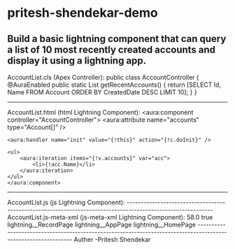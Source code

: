 # pritesh-shendekar-demo
Build a basic lightning component that can query a list of 10 most recently created accounts and display it using a lightning app. 
------------------------------------------------------------------------------------------------
AccountList.cls (Apex Controller):
public class AccountController {
    @AuraEnabled
    public static List<Account> getRecentAccounts() {
        return [SELECT Id, Name FROM Account ORDER BY CreatedDate DESC LIMIT 10];
    }
}

-----------------------------------------------------------------------------------------------------
AccountList.html (html Lightning Component):
<aura:component controller="AccountController">
    <aura:attribute name="accounts" type="Account[]" />
    
    <aura:handler name="init" value="{!this}" action="{!c.doInit}" />
    
    <ul>
        <aura:iteration items="{!v.accounts}" var="acc">
            <li>{!acc.Name}</li>
        </aura:iteration>
    </ul>
    </aura:component>
------------------------------------------------------------------------------------------------------
AccountList.js (js Lightning Component):
<template>
   ({
    doInit: function(component, event, helper) {
        
        var action = component.get("c.getRecentAccounts");
        
        action.setCallback(this, function(response) {
            var state = response.getState();
            if (state === "SUCCESS") {
                component.set("v.accounts", response.getReturnValue());
            }
        })
        $A.enqueueAction(action); 
	}
 })
 
</template>
------------------------------------------------------------------------------------------------------------
AccountList.js-meta-xml (js-meta-xml Lightning Component):
<?xml version="1.0" encoding="UTF-8"?>
<LightningComponentBundle xmlns="http://soap.sforce.com/2006/04/metadata">
    <apiVersion>58.0</apiVersion>
    <isExposed>true</isExposed>
	<targets>
		<target>lightning__RecordPage</target>
		<target>lightning__AppPage</target>
		<target>lightning__HomePage</target>
	</targets>
</LightningComponentBundle>
---------------------------------------------------------------------------------------------------------------
Auther -Pritesh Shendekar
